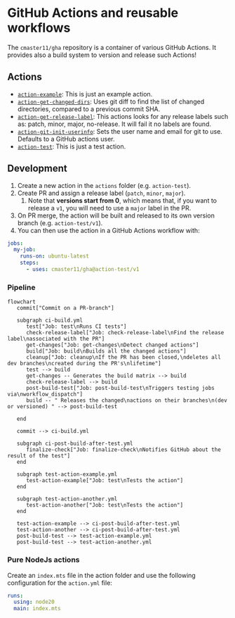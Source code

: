 # GitHub Actions and reusable workflows

The `cmaster11/gha` repository is a container of various GitHub Actions. It provides also a build
system to version and release such Actions!

## Actions

<!-- GENERATE_ACTIONS BEGIN -->

- [`action-example`](./actions/action-example): This is just an example action.
- [`action-get-changed-dirs`](./actions/action-get-changed-dirs): Uses git diff to find the list of changed directories, compared to a previous commit SHA.
- [`action-get-release-label`](./actions/action-get-release-label): This actions looks for any release labels such as: patch, minor, major, no-release. It will fail it no labels are found.
- [`action-git-init-userinfo`](./actions/action-git-init-userinfo): Sets the user name and email for git to use. Defaults to a GitHub actions user.
- [`action-test`](./actions/action-test): This is just a test action.
<!-- GENERATE_ACTIONS END -->

## Development

1. Create a new action in the `actions` folder (e.g. `action-test`).
2. Create PR and assign a release label (`patch`, `minor`, `major`).
   1. Note that **versions start from 0**, which means that, if you want to release a `v1`, you will need to use a `major` label in the PR.
3. On PR merge, the action will be built and released to its own version branch (e.g. `action-test/v1`).
4. You can then use the action in a GitHub Actions workflow with:

```yaml
jobs:
  my-job:
    runs-on: ubuntu-latest
    steps:
      - uses: cmaster11/gha@action-test/v1
```

### Pipeline

```mermaid
flowchart
   commit["Commit on a PR-branch"]

   subgraph ci-build.yml
      test["Job: test\nRuns CI tests"]
      check-release-label["Job: check-release-label\nFind the release label\nassociated with the PR"]
      get-changes["Job: get-changes\nDetect changed actions"]
      build["Job: build\nBuilds all the changed actions"]
      cleanup["Job: cleanup\nIf the PR has been closed,\ndeletes all dev branches\ncreated during the PR's\nlifetime"]
      test --> build
      get-changes -- Generates the build matrix --> build
      check-release-label --> build
      post-build-test["Job: post-build-test\nTriggers testing jobs via\nworkflow_dispatch"]
      build -- " Releases the changed\nactions on their branches\n(dev or versioned) " --> post-build-test

   end

   commit --> ci-build.yml

   subgraph ci-post-build-after-test.yml
      finalize-check["Job: finalize-check\nNotifies GitHub about the result of the test"]
   end

   subgraph test-action-example.yml
      test-action-example["Job: test\nTests the action"]
   end

   subgraph test-action-another.yml
      test-action-another["Job: test\nTests the action"]
   end

   test-action-example --> ci-post-build-after-test.yml
   test-action-another --> ci-post-build-after-test.yml
   post-build-test --> test-action-example.yml
   post-build-test --> test-action-another.yml
```

### Pure NodeJs actions

Create an `index.mts` file in the action folder and use the following configuration for the `action.yml` file:

```yaml
runs:
  using: node20
  main: index.mts
```
